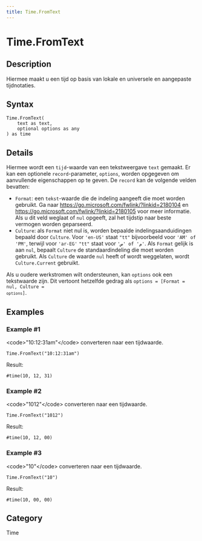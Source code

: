 ```yaml
---
title: Time.FromText
---
```


# Time.FromText


## Description

Hiermee maakt u een tijd op basis van lokale en universele en aangepaste tijdnotaties.


## Syntax

```powerquery
Time.FromText(
    text as text,
    optional options as any
) as time
```


## Details

Hiermee wordt een <code>tijd</code>-waarde van een tekstweergave <code>text</code> gemaakt. Er kan een optionele <code>record</code>-parameter, <code>options</code>, worden opgegeven om aanvullende eigenschappen op te geven. De <code>record</code> kan de volgende velden bevatten:<ul>   <li><code>Format</code>: een <code>tekst</code>-waarde die de indeling aangeeft die moet worden gebruikt. Ga naar https://go.microsoft.com/fwlink/?linkid=2180104 en https://go.microsoft.com/fwlink/?linkid=2180105 voor meer informatie. Als u dit veld weglaat of <code>nul</code> opgeeft, zal het tijdstip naar beste vermogen worden geparseerd.</li>   <li><code>Culture</code>: als <code>Format</code> niet nul is, worden bepaalde indelingsaanduidingen bepaald door <code>Culture</code>. Voor <code>'en-US'</code> staat <code>"tt"</code> bijvoorbeeld voor <code>'AM' of 'PM'</code>, terwijl voor <code>'ar-EG'</code> <code>"tt"</code> staat voor <code>'ص' of 'م'</code>. Als <code>Format</code> gelijk is aan <code>nul</code>, bepaalt <code>Culture</code> de standaardindeling die moet worden gebruikt. Als <code>Culture</code> de waarde <code>nul</code> heeft of wordt weggelaten, wordt <code>Culture.Current</code> gebruikt.</li></ul>Als u oudere werkstromen wilt ondersteunen, kan <code>options</code> ook een tekstwaarde zijn. Dit vertoont hetzelfde gedrag als <code>options</code><code> = [Format = nul, Culture = <code>options</code>]</code>.


## Examples

### Example #1 
&lt;code&gt;&#34;10:12:31am&#34;&lt;/code&gt; converteren naar een tijdwaarde.
```powerquery
Time.FromText("10:12:31am")
```

Result: 
```powerquery
#time(10, 12, 31)
```


### Example #2 
&lt;code&gt;&#34;1012&#34;&lt;/code&gt; converteren naar een tijdwaarde.
```powerquery
Time.FromText("1012")
```

Result: 
```powerquery
#time(10, 12, 00)
```


### Example #3 
&lt;code&gt;&#34;10&#34;&lt;/code&gt; converteren naar een tijdwaarde.
```powerquery
Time.FromText("10")
```

Result: 
```powerquery
#time(10, 00, 00)
```




## Category
Time
